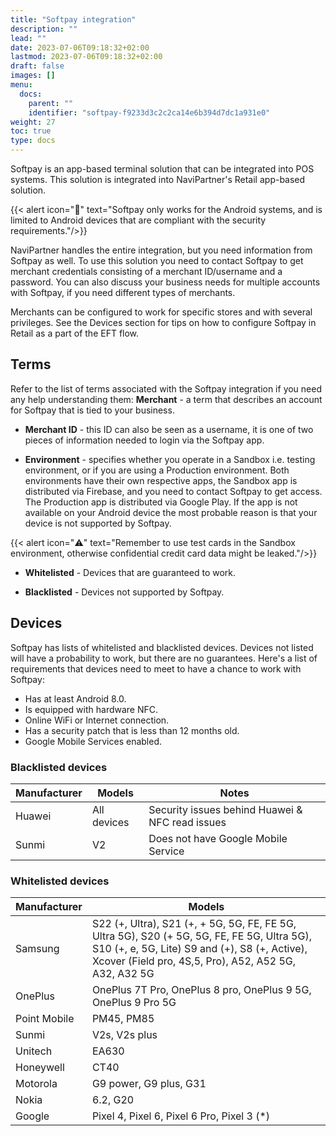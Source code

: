 ```yaml
---
title: "Softpay integration"
description: ""
lead: ""
date: 2023-07-06T09:18:32+02:00
lastmod: 2023-07-06T09:18:32+02:00
draft: false
images: []
menu:
  docs:
    parent: ""
    identifier: "softpay-f9233d3c2c2ca14e6b394d7dc1a931e0"
weight: 27
toc: true
type: docs
---
```


Softpay is an app-based terminal solution that can be integrated into POS systems. This solution is integrated into NaviPartner's Retail app-based solution.

{{< alert icon="📝" text="Softpay only works for the Android systems, and is limited to Android devices that are compliant with the security requirements."/>}}


NaviPartner handles the entire integration, but you need information from Softpay as well. To use this solution you need to contact Softpay to get merchant credentials consisting of a merchant ID/username and a password. You can also discuss your business needs for multiple accounts with Softpay, if you need different types of merchants.

Merchants can be configured to work for specific stores and with several privileges. See the Devices section for tips on how to configure Softpay in Retail as a part of the EFT flow. 

## Terms

Refer to the list of terms associated with the Softpay integration if you need any help understanding them:
**Merchant** - a term that describes an account for Softpay that is tied to your business.

- **Merchant ID** - this ID can also be seen as a username, it is one of two pieces of information needed to login via the Softpay app.

- **Environment** - specifies whether you operate in a Sandbox i.e. testing environment, or if you are using a Production environment.
Both environments have their own respective apps, the Sandbox app is distributed via Firebase, and you need to contact Softpay to get access. The Production app is distributed via Google Play. If the app is not available on your Android device the most probable reason is that your device is not supported by Softpay.

{{< alert icon="⚠️" text="Remember to use test cards in the Sandbox environment, otherwise confidential credit card data might be leaked."/>}}

- **Whitelisted** - Devices that are guaranteed to work.

- **Blacklisted** - Devices not supported by Softpay.

## Devices

Softpay has lists of whitelisted and blacklisted devices. Devices not listed will have a probability to work, but there are no guarantees. Here's a list of requirements that devices need to meet to have a chance to work with Softpay:

- Has at least Android 8.0.
- Is equipped with hardware NFC.
- Online WiFi or Internet connection.
- Has a security patch that is less than 12 months old.
- Google Mobile Services enabled.

### Blacklisted devices

| Manufacturer  | Models        | Notes                                           |
|---------------|---------------|-------------------------------------------------|
| Huawei 	    | All devices   | Security issues behind Huawei & NFC read issues |
| Sunmi 	    | V2 	        | Does not have Google Mobile Service             |

### Whitelisted devices

| Manufacturer  | Models        |
|---------------|---------------|
| Samsung 	    | S22 (+, Ultra), S21 (+, + 5G, 5G, FE, FE 5G, Ultra 5G), S20 (+ 5G, 5G, FE, FE 5G, Ultra 5G), S10 (+, e, 5G, Lite) S9 and (+), S8 (+, Active), Xcover (Field pro, 4S,5, Pro), A52, A52 5G, A32, A32 5G |
| OnePlus 	    | OnePlus 7T Pro, OnePlus 8 pro, OnePlus 9 5G, OnePlus 9 Pro 5G| 	
| Point Mobile 	| PM45, PM85 |
| Sunmi 	    | V2s, V2s plus|
| Unitech 	    | EA630|
| Honeywell 	| CT40|
| Motorola 	    | G9 power, G9 plus, G31|
| Nokia 	    | 6.2, G20|
| Google 	    | Pixel 4, Pixel 6, Pixel 6 Pro, Pixel 3 (*)|